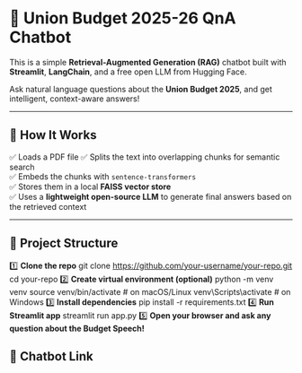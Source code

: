 # 📜 Union Budget 2025-26 QnA Chatbot

This is a simple **Retrieval-Augmented Generation (RAG)** chatbot built with **Streamlit**, **LangChain**, and a free open LLM from Hugging Face.

Ask natural language questions about the **Union Budget 2025**, and get intelligent, context-aware answers!

---

## 🚀 **How It Works**

✅ Loads a PDF file
✅ Splits the text into overlapping chunks for semantic search  
✅ Embeds the chunks with `sentence-transformers`  
✅ Stores them in a local **FAISS vector store**  
✅ Uses a **lightweight open-source LLM**  to generate final answers based on the retrieved context

---

## 📂 **Project Structure**

1️⃣ **Clone the repo**
git clone https://github.com/your-username/your-repo.git
cd your-repo
2️⃣ **Create virtual environment (optional)**
python -m venv venv
source venv/bin/activate   # on macOS/Linux
venv\Scripts\activate      # on Windows
3️⃣ **Install dependencies**
pip install -r requirements.txt
4️⃣ **Run Streamlit app**
streamlit run app.py
5️⃣ **Open your browser and ask any question about the Budget Speech!**


## 📂 **Chatbot Link**


